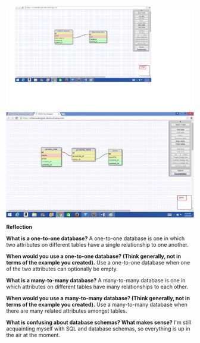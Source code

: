![One-to-one schema](week-8/imgs/element_schema.png "One-to-one schema")
![Many-to-many schema](week-8/imgs/grocery_schema.png "Many-to-many schema")

**Reflection**

**What is a one-to-one database?**
	A one-to-one database is one in which two attributes on different tables have a single relationship to one another.

**When would you use a one-to-one database? (Think generally, not in terms of the example you created).**
	Use a one-to-one database when one of the two attributes can optionally be empty.

**What is a many-to-many database?**
	A many-to-many database is one in which attributes on different tables have many relationships to each other.

**When would you use a many-to-many database? (Think generally, not in terms of the example you created).**
	Use a many-to-many database when there are many related attributes amongst tables.

**What is confusing about database schemas? What makes sense?**
	I'm still acquainting myself with SQL and database schemas, so everything is up in the air at the moment.
